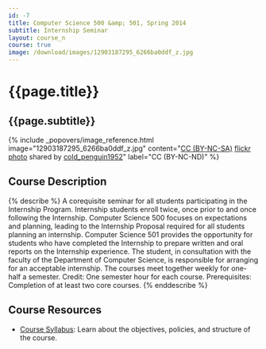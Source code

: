 ```yaml
---
id: -7
title: Computer Science 500 &amp; 501, Spring 2014
subtitle: Internship Seminar
layout: course_n
course: true
image: /download/images/12903187295_6266ba0ddf_z.jpg
---
```


# {{page.title}}
## {{page.subtitle}}

<!-- Include header image -->
{% include _popovers/image_reference.html image="12903187295_6266ba0ddf_z.jpg" content="<a href='http://creativecommons.org/licenses/by-nc-sa/2.0/'>CC (BY-NC-SA)</a> <a title='gears_macro_1159' href='http://flickr.com/photos/101440531@N06/12903187295'>flickr photo</a> shared by <a href='http://flickr.com/people/101440531@N06'>cold_penguin1952</a>" label="CC (BY-NC-ND)" %}

## Course Description

{% describe %}
A corequisite seminar for all students participating in the Internship Program.  Internship students enroll twice, once
prior to and once following the Internship. Computer Science 500 focuses on expectations and planning, leading to the
Internship Proposal required for all students planning an internship.  Computer Science 501 provides the opportunity for
students who have completed the Internship to prepare written and oral reports on the Internship experience. The
student, in consultation with the faculty of the Department of Computer Science, is responsible for arranging for an
acceptable internship.  The courses meet together weekly for one-half a semester. Credit: One semester hour for each
course. Prerequisites: Completion of at least two core courses.
{% enddescribe %}

## Course Resources

<ul class="fa-ul">

<li><i class="fa-li fa fa-arrow-right"></i><a href="{{site.baseurl}}teaching/cs500501S2014/provide/syllabus/cs500501-syllabus.pdf"
class="major">Course Syllabus</a>: Learn about the objectives, policies, and structure of the course.

</ul>
